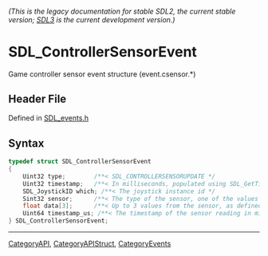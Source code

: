 ###### (This is the legacy documentation for stable SDL2, the current stable version; [SDL3](https://wiki.libsdl.org/SDL3/) is the current development version.)
# SDL_ControllerSensorEvent

Game controller sensor event structure (event.csensor.*)

## Header File

Defined in [SDL_events.h](https://github.com/libsdl-org/SDL/blob/SDL2/include/SDL_events.h)

## Syntax

```c
typedef struct SDL_ControllerSensorEvent
{
    Uint32 type;        /**< SDL_CONTROLLERSENSORUPDATE */
    Uint32 timestamp;   /**< In milliseconds, populated using SDL_GetTicks() */
    SDL_JoystickID which; /**< The joystick instance id */
    Sint32 sensor;      /**< The type of the sensor, one of the values of SDL_SensorType */
    float data[3];      /**< Up to 3 values from the sensor, as defined in SDL_sensor.h */
    Uint64 timestamp_us; /**< The timestamp of the sensor reading in microseconds, if the hardware provides this information. */
} SDL_ControllerSensorEvent;
```

----
[CategoryAPI](CategoryAPI), [CategoryAPIStruct](CategoryAPIStruct), [CategoryEvents](CategoryEvents)

